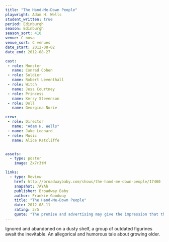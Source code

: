 ```yaml
---
title: "The Hand-Me-Down People"
playwright: Adam H. Wells
student_written: true
period: Edinburgh
season: Edinburgh
season_sort: 410
venue: C nova
venue_sort: C venues
date_start: 2012-08-02
date_end: 2012-08-27

cast:
 - role: Monster
   name: Conrad Cohen
 - role: Soldier
   name: Robert Leventhall
 - role: Witch
   name: Jess Courtney
 - role: Princess
   name: Kerry Stevenson
 - role: Doll
   name: Georgina Norie

crew:
 - role: Director
   name: "Adam H. Wells"
 - name: Jake Leonard
 - role: Music
   name: Alice Ratcliffe


assets:
  - type: poster
    image: Zx7r3tM

links:
  - type: Review
    href: http://broadwaybaby.com/shows/the-hand-me-down-people/17460
    snapshot: 7AYAh
    publisher: Broadway Baby
    author: Frankie Goodway
    title: "The Hand-Me-Down People"
    date: 2012-08-11
    rating: 3/5
    quote: "The premise and advertising may give the impression that this is a children’s show, but given suicide proves one of the major themes, think twice before bringing your children."
---
```


Ignored and abandoned on a dusty shelf, a group of outdated figurines await the inevitable. An allegorical and humorous tale about growing older.
